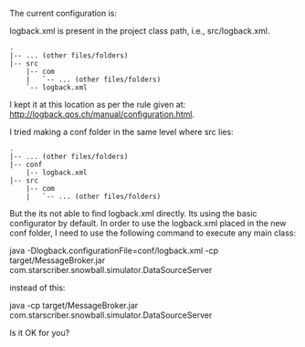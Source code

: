 The current configuration is:

logback.xml is present in the project class path, i.e., src/logback.xml.

    .
    |-- ... (other files/folders)
    |-- src
        |-- com
        |   `-- ... (other files/folders)
        `-- logback.xml

I kept it at this location as per the rule given at: http://logback.qos.ch/manual/configuration.html.

I tried making a conf folder in the same level where src lies:

    .
    |-- ... (other files/folders)
    |-- conf
        |-- logback.xml
    |-- src
        |-- com
        |   `-- ... (other files/folders)

But the its not able to find logback.xml directly. Its using the basic configurator by default. In order to use the logback.xml placed in the new conf folder, I need to use the following command to execute any main class:

java -Dlogback.configurationFile=conf/logback.xml -cp target/MessageBroker.jar com.starscriber.snowball.simulator.DataSourceServer

instead of this:

java -cp target/MessageBroker.jar com.starscriber.snowball.simulator.DataSourceServer

Is it OK for you?